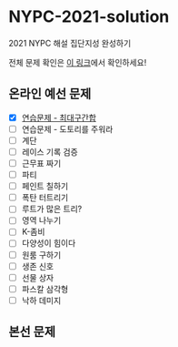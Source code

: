 # NYPC-2021-solution
2021 NYPC 해설 집단지성 완성하기

전체 문제 확인은 [이 링크](https://nypc.github.io/2021/)에서 확인하세요!

## 온라인 예선 문제
- [X] [연습문제 - 최대구간합](최대구간합.md)
- [ ] 연습문제 - 도토리를 주워라
- [ ] 계단
- [ ] 레이스 기록 검증
- [ ] 근무표 짜기
- [ ] 파티
- [ ] 페인트 칠하기
- [ ] 폭탄 터트리기
- [ ] 루트가 많은 트리?
- [ ] 영역 나누기
- [ ] K-좀비
- [ ] 다양성이 힘이다
- [ ] 원룸 구하기
- [ ] 생존 신호
- [ ] 선물 상자
- [ ] 파스칼 삼각형
- [ ] 낙하 데미지

## 본선 문제
